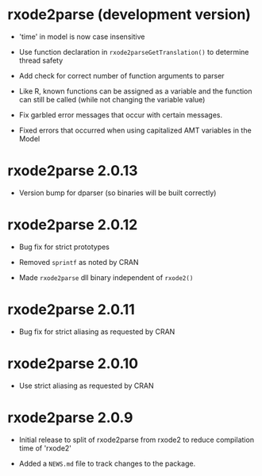 # rxode2parse (development version)

* 'time' in model is now case insensitive

* Use function declaration in `rxode2parseGetTranslation()` to
  determine thread safety

* Add check for correct number of function arguments to parser

* Like R, known functions can be assigned as a variable and the
  function can still be called (while not changing the variable value)

* Fix garbled error messages that occur with certain messages.

* Fixed errors that occurred when using capitalized AMT variables in
  the Model

# rxode2parse 2.0.13

* Version bump for dparser (so binaries will be built correctly)

# rxode2parse 2.0.12

* Bug fix for strict prototypes

* Removed `sprintf` as noted by CRAN

* Made `rxode2parse` dll binary independent of `rxode2()`

# rxode2parse 2.0.11

* Bug fix for strict aliasing as requested by CRAN

# rxode2parse 2.0.10

* Use strict aliasing as requested by CRAN

# rxode2parse 2.0.9

* Initial release to split of rxode2parse from rxode2 to reduce
  compilation time of 'rxode2'

* Added a `NEWS.md` file to track changes to the package.
